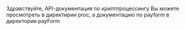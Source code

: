 Здравствуйте, API-документация по криптпроцессингу Вы можете просмотреть в директирии proc, а документацию по payform в директории payForm
